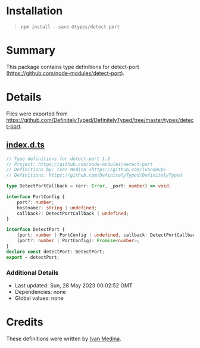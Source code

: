# Installation
> `npm install --save @types/detect-port`

# Summary
This package contains type definitions for detect-port (https://github.com/node-modules/detect-port).

# Details
Files were exported from https://github.com/DefinitelyTyped/DefinitelyTyped/tree/master/types/detect-port.
## [index.d.ts](https://github.com/DefinitelyTyped/DefinitelyTyped/tree/master/types/detect-port/index.d.ts)
````ts
// Type definitions for detect-port 1.3
// Project: https://github.com/node-modules/detect-port
// Definitions by: Ivan Medina <https://github.com/ivandevp>
// Definitions: https://github.com/DefinitelyTyped/DefinitelyTyped

type DetectPortCallback = (err: Error, _port: number) => void;

interface PortConfig {
    port?: number;
    hostname?: string | undefined;
    callback?: DetectPortCallback | undefined;
}

interface DetectPort {
    (port: number | PortConfig | undefined, callback: DetectPortCallback): void;
    (port?: number | PortConfig): Promise<number>;
}
declare const detectPort: DetectPort;
export = detectPort;

````

### Additional Details
 * Last updated: Sun, 28 May 2023 00:02:52 GMT
 * Dependencies: none
 * Global values: none

# Credits
These definitions were written by [Ivan Medina](https://github.com/ivandevp).
